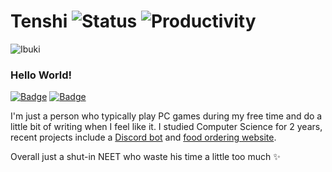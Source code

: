 # Tenshi ![Status](https://img.shields.io/badge/Status-Alive-blue) ![Productivity](https://img.shields.io/badge/Productivity-Poor-red)
![Ibuki](https://i.postimg.cc/j5Qjsxfw/twitch-banner.png)
### Hello World!

[![Badge](https://img.shields.io/badge/-Steam-gray?logo=steam)](http://steamcommunity.com/id/Shoukaku) [![Badge](https://img.shields.io/badge/-Discord-gray?logo=discord&logoColor=white)](https://discord.gg/htn3D8p)

I'm just a person who typically play PC games during my free time and do a little bit of writing when I feel like it. I studied Computer Science for 2 years, recent projects include a [Discord bot](https://github.com/Raphilia/watame) and [food ordering website](https://github.com/Raphilia/food-creation).

Overall just a shut-in NEET who waste his time a little too much ✨
